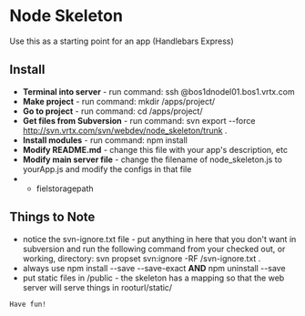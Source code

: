 
# Node Skeleton

Use this as a starting point for an app (Handlebars Express)

## Install

* **Terminal into server** - run command: ssh <user>@bos1dnodel01.bos1.vrtx.com
* **Make project** - run command: mkdir /apps/project/<yourapp>
* **Go to project** - run command: cd /apps/project/<yourapp>
* **Get files from Subversion** - run command: svn export --force http://svn.vrtx.com/svn/webdev/node_skeleton/trunk .
* **Install modules** - run command: npm install	
* **Modify README.md** - change this file with your app's description, etc
* **Modify main server file** - change the filename of node_skeleton.js to yourApp.js and modify the configs in that file
* * fielstoragepath
   
## Things to Note
* notice the svn-ignore.txt file - put anything in here that you don't want in subversion and run the following command from your checked out, or working, directory: svn propset svn:ignore -RF /svn-ignore.txt .
* always use npm install --save --save-exact **AND** npm uninstall --save
* put static files in /public - the skeleton has a mapping so that the web server will serve things in  rooturl/static/


```
Have fun!
```
